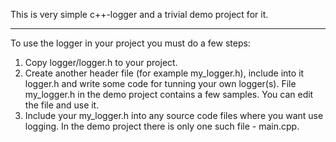 This is very simple c++-logger and a trivial demo project for it.
***
To use the logger in your project you must do a few steps:

1. Copy logger/logger.h to your project.
2. Create another header file (for example my_logger.h), include into it logger.h and write some code for tunning your own logger(s). File my_logger.h in the demo project contains a few samples. You can edit the file and use it.
3. Include your my_logger.h into any source code files where you want use logging. In the demo project there is only one such file - main.cpp.
